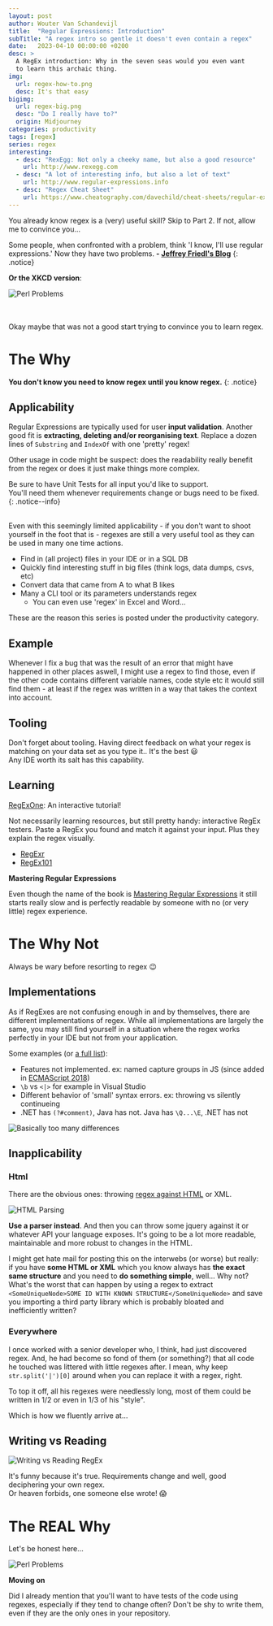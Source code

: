 ```yaml
---
layout: post
author: Wouter Van Schandevijl
title:  "Regular Expressions: Introduction"
subTitle: "A regex intro so gentle it doesn't even contain a regex"
date:   2023-04-10 00:00:00 +0200
desc: >
  A RegEx introduction: Why in the seven seas would you even want
  to learn this archaic thing.
img:
  url: regex-how-to.png
  desc: It's that easy
bigimg:
  url: regex-big.png
  desc: "Do I really have to?"
  origin: Midjourney
categories: productivity
tags: [regex]
series: regex
interesting:
  - desc: "RexEgg: Not only a cheeky name, but also a good resource"
    url: http://www.rexegg.com
  - desc: "A lot of interesting info, but also a lot of text"
    url: http://www.regular-expressions.info
  - desc: "Regex Cheat Sheet"
    url: https://www.cheatography.com/davechild/cheat-sheets/regular-expressions/
---
```


You already know regex is a (very) useful skill? Skip to Part 2.
If not, allow me to convince you...


Some people, when confronted with a problem, think 'I know, I'll use regular expressions.' Now they have two problems.
**- [Jeffrey Friedl's Blog](http://regex.info/blog/2006-09-15/247)**
{: .notice}


**Or the XKCD version**:

![Perl Problems](/assets/blog-images/regex-xkcd-problems.png "Perl Problems (https://xkcd.com/1171)")


<!--more-->

<br>
<br>
Okay maybe that was not a good start trying to convince you to learn regex.


# The Why

**You don't know you need to know regex until you know regex.**
{: .notice}

## Applicability


Regular Expressions are typically used for user **input validation**.
Another good fit is **extracting, deleting and/or reorganising text**.
Replace a dozen lines of `Substring` and `IndexOf` with one 'pretty' regex!

Other usage in code might be suspect: does the readability really benefit from the regex
or does it just make things more complex.

Be sure to have Unit Tests for all input you'd like to support.  
You'll need them whenever requirements change or bugs need to be fixed.
{: .notice--info}

<!--more-->

<br>
Even with this seemingly limited applicability - if you don't want to shoot yourself in the foot that is -
regexes are still a very useful tool as they can be used in many one time actions.

- Find in (all project) files in your IDE or in a SQL DB
- Quickly find interesting stuff in big files (think logs, data dumps, csvs, etc)
- Convert data that came from A to what B likes
- Many a CLI tool or its parameters understands regex
  - You can even use 'regex' in Excel and Word...

These are the reason this series is posted under the productivity category.

## Example

Whenever I fix a bug that was the result of an error that might have happened in other places aswell,
I might use a regex to find those, even if the other code contains different variable names,
code style etc it would still find them - at least if the regex was written in a way that takes
the context into account.


## Tooling

Don't forget about tooling.
Having direct feedback on what your regex is matching on your data set as you type it.. It's the best 😃  
Any IDE worth its salt has this capability.


## Learning

[RegExOne](https://regexone.com): An interactive tutorial!


Not necessarily learning resources, but still pretty handy:
interactive RegEx testers. Paste a RegEx you found and
match it against your input. Plus they explain the regex visually.

- [RegExr](https://regexr.com/)
- [RegEx101](https://regex101.com/)


**Mastering Regular Expressions**

Even though the name of the book is [Mastering Regular Expressions](https://www.amazon.com/Mastering-Regular-Expressions-Jeffrey-Friedl/dp/0596528124)
it still starts really slow and is perfectly readable by someone with no (or very little) regex experience.



# The Why Not

Always be wary before resorting to regex 😉

## Implementations

As if RegExes are not confusing enough in and by themselves, there are different implementations of regex.
While all implementations are largely the same, you may still find yourself in a situation where the regex
works perfectly in your IDE but not from your application.

Some examples (or [a full list](https://gist.github.com/CMCDragonkai/6c933f4a7d713ef712145c5eb94a1816)):
- Features not implemented. ex: named capture groups in JS (since added in [ECMAScript 2018](https://github.com/tc39/proposal-regexp-named-groups))
- `\b` vs `<|>` for example in Visual Studio
- Different behavior of 'small' syntax errors. ex: throwing vs silently continueing
- .NET has `(?#comment)`, Java has not. Java has `\Q...\E`, .NET has not


![Basically too many differences](/assets/blog-images/regex-hate.jpg "Basically too many differences")


## Inapplicability

### Html

There are the obvious ones: throwing [regex against HTML](https://stackoverflow.com/questions/1732348/regex-match-open-tags-except-xhtml-self-contained-tags/1732454#1732454) or XML.


![HTML Parsing](/assets/blog-images/regex-html.png "HTML Parsing")

**Use a parser instead**. And then you can throw some jquery against it or whatever API your language exposes.
It's going to be a lot more readable, maintainable and more robust to changes in the HTML.

I might get hate mail for posting this on the interwebs (or worse) but really: if you have
**some HTML or XML** which you know always has **the exact same structure** and you need
to **do something simple**, well... Why not? What's the worst that can happen by using a regex to extract
`<SomeUniqueNode>SOME ID WITH KNOWN STRUCTURE</SomeUniqueNode>` and save you importing a third
party library which is probably bloated and inefficiently written?

### Everywhere

I once worked with a senior developer who, I think, had just discovered regex.
And, he had become so fond of them (or something?) that all code he touched was littered with little regexes after.
I mean, why keep `str.split('|')[0]` around when you can replace it with a regex, right.

To top it off, all his regexes were needlessly long, most of them could be written in
1/2 or even in 1/3 of his "style".

Which is how we fluently arrive at...


## Writing vs Reading


![Writing vs Reading RegEx](/assets/blog-images/regex-writing-vs-reading.png "Writing vs Reading RegEx")

It's funny because it's true. Requirements change and well, good deciphering your own regex.  
Or heaven forbids, one someone else wrote! 😱


# The **REAL** Why

Let's be honest here...

![Perl Problems](/assets/blog-images/regex-xkcd-fantasy.png "Perl Problems (https://xkcd.com/208/)")

**Moving on**

Did I already mention that you'll want to have tests of the code using regexes, especially if they tend
to change often? Don't be shy to write them, even if they are the only ones in your repository.
